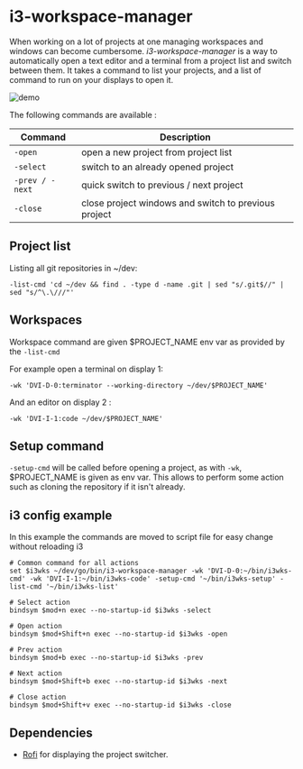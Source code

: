 # i3-workspace-manager

When working on a lot of projects at one managing workspaces and windows can become cumbersome.
*i3-workspace-manager* is a way to automatically open a text editor and a terminal from a project list and switch between them.
It takes a command to list your projects, and a list of command to run on your displays to open it.

![demo](https://raw.githubusercontent.com/shimmerglass/i3-workspace-manager/master/docs/rec.gif)

The following commands are available :

| Command         | Description                                          |
|-----------------|------------------------------------------------------|
| `-open`         | open a new project from project list                 |
| `-select`       | switch to an already opened project                  |
| `-prev / -next` | quick switch to previous / next project              |
| `-close`        | close project windows and switch to previous project |

## Project list

Listing all git repositories in ~/dev:
```
-list-cmd 'cd ~/dev && find . -type d -name .git | sed "s/.git$//" | sed "s/^\.\///"'
```

## Workspaces

Workspace command are given $PROJECT_NAME env var as provided by the `-list-cmd`

For example open a terminal on display 1:
```
-wk 'DVI-D-0:terminator --working-directory ~/dev/$PROJECT_NAME'
```
And an editor on display 2 :
```
-wk 'DVI-I-1:code ~/dev/$PROJECT_NAME'
```

## Setup command

`-setup-cmd` will be called before opening a project, as with `-wk`, $PROJECT_NAME is given as env var. This allows to perform some action such as cloning the repository if it isn't already.

## i3 config example

In this example the commands are moved to script file for easy change without reloading i3

```
# Common command for all actions
set $i3wks ~/dev/go/bin/i3-workspace-manager -wk 'DVI-D-0:~/bin/i3wks-cmd' -wk 'DVI-I-1:~/bin/i3wks-code' -setup-cmd '~/bin/i3wks-setup' -list-cmd '~/bin/i3wks-list'

# Select action
bindsym $mod+n exec --no-startup-id $i3wks -select

# Open action
bindsym $mod+Shift+n exec --no-startup-id $i3wks -open

# Prev action
bindsym $mod+b exec --no-startup-id $i3wks -prev

# Next action
bindsym $mod+Shift+b exec --no-startup-id $i3wks -next

# Close action
bindsym $mod+Shift+v exec --no-startup-id $i3wks -close
```

## Dependencies

* [Rofi](https://github.com/davatorium/rofi) for displaying the project switcher.